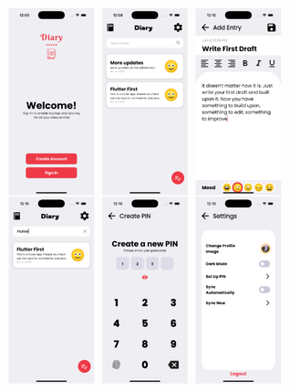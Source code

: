 <p float="left">
  <img src="screenshot/welcome.png" width="150" style="margin-right: 10px;" />
  <img src="screenshot/list.png" width="150" style="margin-right: 10px;"/>
  <img src="screenshot/add.png" width="150" style="margin-right: 10px;" />
  <img src="screenshot/filter.png" width="150" style="margin-right: 10px;"/>
  <img src="screenshot/pin.png" width="150" style="margin-right: 10px;"/>
  <img src="screenshot/settings.png" width="150" style="margin-right: 10px;"/>
</p>
